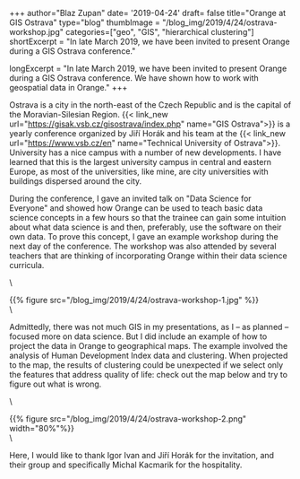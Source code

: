+++
author="Blaz Zupan"
date= '2019-04-24'
draft= false
title="Orange at GIS Ostrava"
type="blog"
thumbImage = "/blog_img/2019/4/24/ostrava-workshop.jpg"
categories=["geo", "GIS", "hierarchical clustering"]
shortExcerpt = "In late March 2019, we have been invited to present Orange during a GIS Ostrava conference."

longExcerpt = "In late March 2019, we have been invited to present Orange during a GIS Ostrava conference. We have shown how to work with geospatial data in Orange."
+++

Ostrava is a city in the north-east of the Czech Republic and is the capital of the Moravian-Silesian Region. {{< link_new url="https://gisak.vsb.cz/gisostrava/index.php" name="GIS Ostrava">}} is a yearly conference organized by Jiří Horák and his team at the {{< link_new url="https://www.vsb.cz/en" name="Technical University of Ostrava">}}. University has a nice campus with a number of new developments. I have learned that this is the largest university campus in central and eastern Europe, as most of the universities, like mine, are city universities with buildings dispersed around the city.

During the conference, I gave an invited talk on "Data Science for Everyone" and showed how Orange can be used to teach basic data science concepts in a few hours so that the trainee can gain some intuition about what data science is and then, preferably, use the software on their own data. To prove this concept, I gave an example workshop during the next day of the conference. The workshop was also attended by several teachers that are thinking of incorporating Orange within their data science curricula.

\


{{% figure src="/blog_img/2019/4/24/ostrava-workshop-1.jpg" %}}
\
\


Admittedly, there was not much GIS in my presentations, as I – as planned – focused more on data science. But I did include an example of how to project the data in Orange to geographical maps. The example involved the analysis of Human Development Index data and clustering. When projected to the map, the results of clustering could be unexpected if we select only the features that address quality of life: check out the map below and try to figure out what is wrong.


\


{{% figure src="/blog_img/2019/4/24/ostrava-workshop-2.png" width="80%"%}}
\
\

Here, I would like to thank Igor Ivan and Jiří Horák for the invitation, and their group and specifically Michal Kacmarik for the hospitality.

